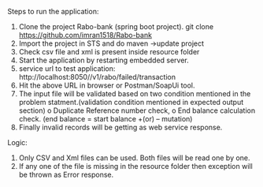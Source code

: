 Steps to run the application:
1.	Clone the project Rabo-bank (spring boot project).
     git clone https://github.com/imran1518/Rabo-bank
2.	Import the project in STS and do maven ->update project
3.	Check csv file and xml is present inside resource folder
4.	Start the application by restarting embedded server.
5.	service url to test application: http://localhost:8050//v1/rabo/failed/transaction
6.	Hit the above URL in browser or Postman/SoapUi tool.
7.	The input file will be validated based on two condition mentioned in the problem statment.(validation condition mentioned in expected output section)
      o	Duplicate Reference number check,
      o	End balance calculation check. (end balance = start balance +(or) – mutation)
8.	Finally invalid records will be getting as web service response.

Logic:
1.	Only CSV and Xml files can be used. Both files will be read one by one. 
2.	If any one of the file is missing in the resource folder then exception will be thrown as Error response.